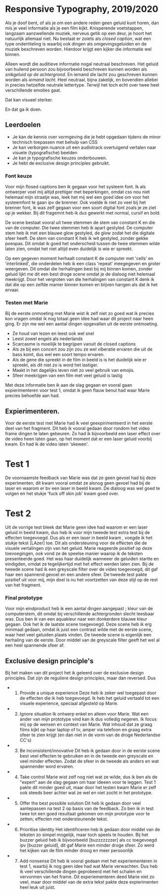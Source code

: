 # Responsive Typography, 2019/2020

Als je doof bent, of als je om een andere reden geen geluid kunt horen, dan mis je veel informatie als je een film kijkt. Knisperende voetstappen, langzaam aanzwellende muziek, nerveus getik op een deur, je hoort het natuurlijk allemaal niet. Nu bestaat er zoiets als *closed caption*, wat een type ondertiteling is waarbij ook dingen als omgevingsgeluiden en de muziek beschreven worden. Hierdoor krijgt een kijker die informatie wel binnen.

Alleen wordt die auditieve informatie nogal neutraal beschreven. Het geluid van huilend persoon zou bijvoorbeeld beschreven kunnen worden als *snikgeluid op de achtergrond*. En iemand die lacht zou geschreven kunnen worden als *iemand lacht.* Heel neutraal, bijna zakelijk, en bovendien allebei in precies hetzelfde neutrale lettertype. Terwijl het toch echt over twee heel verschillende emoties gaat. 

Dat kan visueel sterker. 

En dat ga ik doen.

## Leerdoelen

- Je kan de kennis over vormgeving die je hebt opgedaan tijdens de minor technisch toepassen met behulp van CSS
- Je kan verborgen nuance uit een audiotrack overtuigend vertalen naar visuele (typografische) beelden
- Je kan je typografische keuzes onderbouwen.
- Je hebt de exclusive design principles gebruikt.



### Font keuze

Voor mijn flosed captions ben ik gegaan voor het systeem font. Ik als ontwerper voel mij altijd prettiger met beperkingen, omdat css nou niet helemaal mijn straatje was, leek het mij wel een goed idee om voor het systeemfont te gaan ipv de brenner. Ook voelde ik niet zo veel bij het brenner font, ik was zelf gegaan voor een soort digital font zoals je ze ziet op je wekker. Bij dit fragemnt heb ik dus gewerkt met normal, cursif en bold. 

De scene bestaat vooral uit twee stemmen de stem van constant K en die van de computer. Die twee stemmen heb ik apart gestyled. De computer stem heb ik met een blauwe glow gestyled, de glow zodat het die digitale sfeer heeft. De stem van constant K heb ik wit gestyled, zonder gekke poespas. Dit omdat ik goed het onderscheid tussen de twee stemmen wilde laten zien, omdat het niet altijd even duidelijk is wie er spreekt. 

Op een gegeven moment herhaalt constant K de computer met 'cells' en 'interlinked', die onderdelen heb ik een class 'repeat' meegegeven en groter weergeven. Dit omdat die herhalingen best bij mij binnen komen, zonder geluid lijkt me dit een best droge scene omdat je de dialoog niet helemaal meekrijgt. Door het vergroten van die herhalingen van constant K denk ik dat die op een zelfde manier binnen komen en blijven hangen als dat ik het ervaar.


### Testen met Marie

Bij de eerste onmoeting met Marie wist ik zelf niet zo goed wat ik precies kon vragen omdat ik nog totaal geen idee had waar dit project naar heen ging. Er zijn me wel een aantal dingen opgevallen uit de eerste ontmoeting.
 * Ze houd van lezen en leest ook wel snel
 * Leest zowel engels als nederlands
 * Scarcasme is moeilijk te begrijpen vanuit de closed captions
 * Als ze bij een concert zou zijn zou ze wel viberatie ervaren die uit de bass komt, dus wel een soort tempo ervaren.
 * Als de gene die spreekt in de film in beeld is is het duidelijk wie er spreekt, als dit niet zo is word het lastiger.
 * Maakt in het dagelijks leven niet zo veel gebruik van emojis.
 * Sfeer meekrijgen van een film met veel geluid is lastig
 
 Met deze informatie ben ik aan de slag gegaan en vooral gaan expierimenteren voor test 1, omdat ik geen flauw benul had waar Marie precies behoefde aan had.

## Expierimenteren.

Voor de eerste test met Marie had ik veel geexpirimenteerd in het eerste deel van het fragment. Dit heb ik vooral gedaan door rondom het video frame dingen te laten gebeuren. Zo had ik bijvoorbeeld een laser effect over de video heen laten gaan, op het moment dat er een laser geluid voorbij kwam. En had ik de video laten 'skewen'. 
# Test 1
De voornaamste feedback van Marie was dat ze geen gevoel had bij deze experimenten, dit kwam vooral omdat ze alsnog geen gevoel had bij de laser en waarom er bv een laser in beeld kwam. De dialoog was wel goed te volgen en het stukje 'fuck off skin job' kwam goed over. 

# Test 2
Uit de vorrige test bleek dat Marie geen idee had waarom er een laser geluid in beeld kwam, dus heb ik voor mijn tweede test extra test bij de effecten toegevoegd. Dus als er een laser in beeld kwam , voegde ik het stukje tekst [LAzer] toe. Dit als ondersteuning voor de effecten die de visuele vertalingen zijn van het geluid. Marie reageerde positief op deze toevoegingen, ook vond ze de speelse manier waarop ik de teksten presenteerde goed. Het was haar duidelijk wanneeer de geluiden startte en eindigden, omdat ze tegelijkertijd met het effect werden laten zien. Bij de tweede scene had ik een greyscale filter over de video toegevoegd, dit gaf haar een spannend gevoel en een andere sfeer. 
De tweede test pakte positief uit voor mij, mijn doel is nu het voortzetten van deze stijl op de rest van het fragment.


### Final prototype

Voor mijn eindproduct heb ik een aantal dingen aangepast ; kleur van de computerstem, dit omdat bij verschillende achtergronden slecht leesbaar was. Dus ben ik van een aquakleur naar een donkerdere blauwe kleur gegaan. 
Ook het ik de laatste scene toegevoegd. Deze scene heb ik erg minimaal gedaan, omdat ik juist een contrast wilde met de eerste scene, waar heel veel geluiden plaats vinden. De tweede scene is eigenlijk een herhaling van de eerste. Door middel van de greyscale filter geeft het wel al een heel spannende sfeer af. 

## Exclusive design principle's

Bij het maken van dit project het ik geleerd over de exclusive design principles. Dat zijn de reguliere design principles, maar dan reversed. Dus
* 1. Provide a unique experience 
Deze heb ik zeker wel toegepast door de effecten die ik heb toegevoegd. Ik heb het geluid vertaald tot een visuele experience, speciaal afgesteld op Marie. 
* 2. Ignore situation
Ik ontwerp enkel en alleen voor Marie. Wat een ander van mijn prototype vind kan ik dus volledig negeren. Ik focus mij op de wensen en context van Marie. Wat inhoud dat ze graag films kijkt op haar laptop of tv, amper via telefoon en graag extra sfeer te zien krijgt (en dan niet in de vorm van de droge Nederlandse CC's)
* 3. Be inconsistent/innovative
Dit heb ik gedaan door in de eerste scene best veel effecten te gebruiken en in de tweede een greyscale en veel minder effecten. Zodat de sfeer in de tweede als anders en wat spannender word ervaren.
* 4. Take control
Marie wist zelf nog niet wat ze wilde, dus ik ben als de "expert" aan de slag gegaan om haar ideeen voor te leggen. Test 1 pakte dit minder goed uit, maar door het testen kwam Marie er zelf ook steeds beer achter wat ze wel en niet zocht in het prototype.
* 5. Offer the best possible solution
Dit heb ik gedaan door veel aantepassen na test 2 op basis van de feedback. Zo ben ik in test twee tot een goed resultaat gekomen om mijn prototype voor te zetten; effecten met ondersteunende tekst. 
* 6. Prioritise identity
Het identificeren heb ik gedaan door middel van de teksten zo simpel mogelijk, maar toch speels te houden. Bij het buzzer geluid heb ik bijvoorbeeld [buzzzzzzzer] als cc toegevoegd ipv [buzzer geluid], dit gaf Marie een minder droge sfeer. Zo werd het kijken van de film minder droog en meer persoonlijk
* 7. Add nonsense 
Dit heb ik vooral gedaan met het experiementeren in test 1, waarbij ik nog geen idee had wat Marie verwachten. Dus heb ik veel verschillende dingen geprobeerd met het schalen en vervormen van het frame. Dit experiementeren deed Marie niet zo veel, maar door middel van de extra tekst pakte deze expierimenten heel leuk uit juist.




